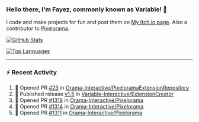 ### Hello there, I'm Fayez, commonly known as Variable! 👋
I code and make projects for fun and post them on [My Itch.io page](https://variable-industries.itch.io/). Also a contributor to [Pixelorama](https://github.com/Orama-Interactive/Pixelorama).

[![GitHub Stats](https://github-readme-stats.vercel.app/api/?username=Variable-ind&show_icons=true&theme=merko)](https://github.com/anuraghazra/github-readme-stats)

[![Top Languages](https://github-readme-stats.vercel.app/api/top-langs/?username=Variable-ind&layout=compact&theme=merko)](https://github.com/anuraghazra/github-readme-stats)

---

### :zap: Recent Activity

<!--START_SECTION:activity-->
1. 💪 Opened PR [#23](https://github.com/Orama-Interactive/PixeloramaExtensionRepository/pull/23) in [Orama-Interactive/PixeloramaExtensionRepository](https://github.com/Orama-Interactive/PixeloramaExtensionRepository)
2. 🚀 Published release [v1.5](https://github.com/Variable-Interactive/ExtensionCreator/releases/tag/v1.5) in [Variable-Interactive/ExtensionCreator](https://github.com/Variable-Interactive/ExtensionCreator)
3. 💪 Opened PR [#1318](https://github.com/Orama-Interactive/Pixelorama/pull/1318) in [Orama-Interactive/Pixelorama](https://github.com/Orama-Interactive/Pixelorama)
4. 💪 Opened PR [#1314](https://github.com/Orama-Interactive/Pixelorama/pull/1314) in [Orama-Interactive/Pixelorama](https://github.com/Orama-Interactive/Pixelorama)
5. 💪 Opened PR [#1311](https://github.com/Orama-Interactive/Pixelorama/pull/1311) in [Orama-Interactive/Pixelorama](https://github.com/Orama-Interactive/Pixelorama)
<!--END_SECTION:activity-->

<!--
**Variable-ind/Variable-ind** is a ✨ _special_ ✨ repository because its `README.md` (this file) appears on your GitHub profile.

Here are some ideas to get you started:
- 🌱 I’m currently studying at ...
- 🔭 I’m currently working on ...
- 👯 I’m looking to collaborate on ...
- 🤔 I’m looking for help with ...
- 💬 Ask me about ...
- 📫 How to reach me: ...
- ⚡ Fun fact: ...
-->
